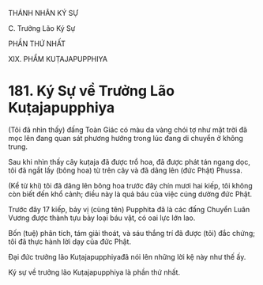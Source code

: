 THÁNH NHÂN KÝ SỰ

C. Trưởng Lão Ký Sự

PHẦN THỨ NHẤT

XIX. PHẨM KUṬAJAPUPPHIYA

# 181. Ký Sự về Trưởng Lão Kuṭajapupphiya

(Tôi đã nhìn thấy) đấng Toàn Giác có màu da vàng chói tợ như mặt trời đã mọc lên đang quan sát phương hướng trong lúc đang di chuyển ở không trung.

Sau khi nhìn thấy cây kuṭaja đã được trổ hoa, đã được phát tán ngang dọc, tôi đã ngắt lấy (bông hoa) từ trên cây và đã dâng lên (đức Phật) Phussa.

(Kể từ khi) tôi đã dâng lên bông hoa trước đây chín mươi hai kiếp, tôi không còn biết đến khổ cảnh; điều này là quả báu của việc cúng dường đức Phật.

Trước đây 17 kiếp, bảy vị (cùng tên) Pupphita đã là các đấng Chuyển Luân Vương được thành tựu bảy loại báu vật, có oai lực lớn lao.

Bốn (tuệ) phân tích, tám giải thoát, và sáu thắng trí đã được (tôi) đắc chứng; tôi đã thực hành lời dạy của đức Phật.

Đại đức trưởng lão Kuṭajapupphiyađã nói lên những lời kệ này như thế ấy.

Ký sự về trưởng lão Kuṭajapupphiya là phần thứ nhất.

